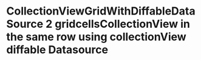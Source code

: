 # CollectionViewGridWithDiffableDataSource 2 gridcellsCollectionView in the same row using collectionView diffable Datasource
